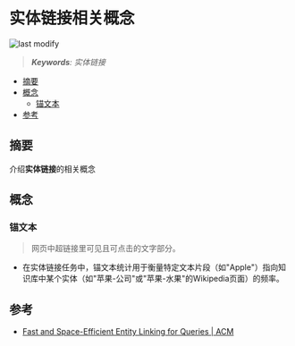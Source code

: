 实体链接相关概念
===
<!--START_SECTION:badge-->

![last modify](https://img.shields.io/static/v1?label=last%20modify&message=2025-08-02%2000%3A35%3A22&color=yellowgreen&style=flat-square)

<!--END_SECTION:badge-->
<!--info
top: false
hidden: true
-->

> ***Keywords**: 实体链接*

<!--START_SECTION:toc-->
- [摘要](#摘要)
- [概念](#概念)
    - [锚文本](#锚文本)
- [参考](#参考)
<!--END_SECTION:toc-->


## 摘要

介绍**实体链接**的相关概念


## 概念

### 锚文本
> 网页中超链接里可见且可点击的文字部分。
- 在实体链接任务中，锚文本统计用于衡量特定文本片段（如"Apple"）指向知识库中某个实体（如"苹果-公司"或"苹果-水果"的Wikipedia页面）的频率。



## 参考
- [Fast and Space-Efficient Entity Linking for Queries | ACM](https://dl.acm.org/doi/abs/10.1145/2684822.2685317)